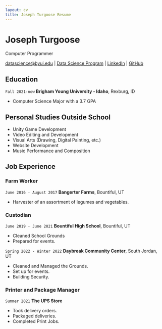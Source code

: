```yaml
---
layout: cv
title: Joseph Turgoose Resume
---
```

# Joseph Turgoose
Computer Programmer

<div id="webaddress">
<a href="datascience@byui.edu">datascience@byui.edu</a>
| <a href="https://byuidatascience.github.io/development.html">Data Science Program</a>
| <a href="https://www.linkedin.com/groups/13537407/">LinkedIn</a>
| <a href="https://github.com/byuids-resumes">GitHub</a>
</div>

<!-- https://www.monique.tech/the-art-of-markdown -->

## Education

`Fall 2021-now`
__Brigham Young University - Idaho__, Rexburg, ID

- Computer Science Major with a 3.7 GPA

## Personal Studies Outside School

- Unity Game Development
- Video Editing and Development
- Visual Arts (Drawing, Digital Painting, etc.)
- Website Development
- Music Performance and Composition


## Job Experience

### Farm Worker

`June 2016 - August 2017`
__Bangerter Farms__, Bountiful, UT

- Harvester of an assortment of legumes and vegetables.

### Custodian

`June 2019 - June 2021`
__Bountiful High School__, Bountiful, UT

- Cleaned School Grounds
- Prepared for events.

`Spring 2022 - Winter 2022`
__Daybreak Community Center__, South Jordan, UT

- Cleaned and Managed the Grounds.
- Set up for events.
- Building Security.

### Printer and Package Manager

`Summer 2021`
__The UPS Store__

- Took delivery orders.
- Packaged deliveries.
- Completed Print Jobs.


<!-- ### Footer

Last updated: May 2013 -->


